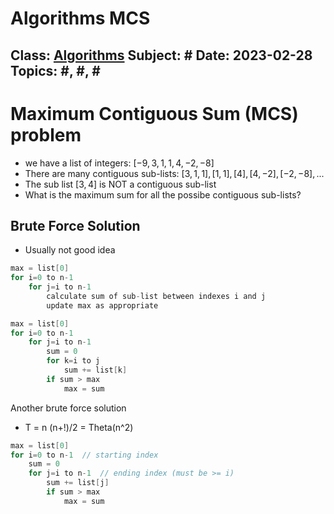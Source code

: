 #  Algorithms MCS
Class: <a href="https://github.com/lamula21/cheat-sheets/blob/main/CMSC%20351%20Algorithms/Algorithms.md">Algorithms</a>
Subject: #
Date: 2023-02-28
Topics: #, #, # 
---

# Maximum Contiguous Sum (MCS) problem
- we have a list of integers: $[-9, 3, 1, 1, 4, -2, -8]$
- There are many contiguous sub-lists: $[3,1,1] , [1,1], [4], [4,-2], [-2,-8], ...$
- The sub list $[3,4]$ is NOT a contiguous sub-list
- What is the maximum sum for all the possibe contiguous sub-lists?
  
## Brute Force Solution
- Usually not good idea

```java
max = list[0]
for i=0 to n-1
    for j=i to n-1
        calculate sum of sub-list between indexes i and j
        update max as appropriate
```

```java
max = list[0]
for i=0 to n-1
    for j=i to n-1
        sum = 0
        for k=i to j
            sum += list[k]
        if sum > max
            max = sum
```

Another brute force solution
- T = n (n+!)/2 = Theta(n^2)

```java
max = list[0]
for i=0 to n-1  // starting index
    sum = 0
    for j=i to n-1  // ending index (must be >= i)
        sum += list[j]
        if sum > max
            max = sum
```
